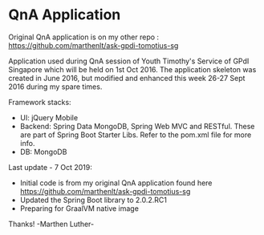 # QnA Application
Original QnA application is on my other repo : https://github.com/marthenlt/ask-gpdi-tomotius-sg

Application used during QnA session of Youth Timothy's Service of GPdI Singapore which will be held on 1st Oct 2016.
The application skeleton was created in June 2016, but modified and enhanced this week 26-27 Sept 2016 during my spare times.

Framework stacks:
- UI: jQuery Mobile
- Backend: Spring Data MongoDB, Spring Web MVC and RESTful. These are part of Spring Boot Starter Libs. Refer to the pom.xml file for more info.
- DB: MongoDB

Last update - 7 Oct 2019:
- Initial code is from my original QnA application found here https://github.com/marthenlt/ask-gpdi-tomotius-sg
- Updated the Spring Boot library to 2.0.2.RC1
- Preparing for GraalVM native image

Thanks!
-Marthen Luther-
